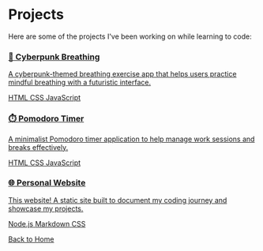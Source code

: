 # Projects

Here are some of the projects I've been working on while learning to code:

<div class="project-grid">
  <a href="https://github.com/laboomjames/Cyberpunk-Breathing" class="project-card">
    <h3>🌟 Cyberpunk Breathing</h3>
    <p>A cyberpunk-themed breathing exercise app that helps users practice mindful breathing with a futuristic interface.</p>
    <div class="project-tech">
      <span>HTML</span>
      <span>CSS</span>
      <span>JavaScript</span>
    </div>
  </a>

  <a href="https://github.com/laboomjames/pomodoro-timer" class="project-card">
    <h3>⏱️ Pomodoro Timer</h3>
    <p>A minimalist Pomodoro timer application to help manage work sessions and breaks effectively.</p>
    <div class="project-tech">
      <span>HTML</span>
      <span>CSS</span>
      <span>JavaScript</span>
    </div>
  </a>

  <a href="https://github.com/laboomjames/personal-site" class="project-card">
    <h3>🌐 Personal Website</h3>
    <p>This website! A static site built to document my coding journey and showcase my projects.</p>
    <div class="project-tech">
      <span>Node.js</span>
      <span>Markdown</span>
      <span>CSS</span>
    </div>
  </a>
</div>

[Back to Home](/) 